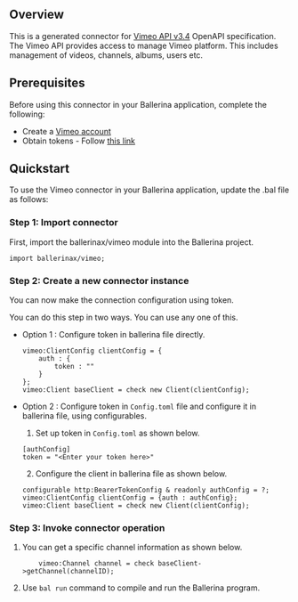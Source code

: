 ## Overview
This is a generated connector for [Vimeo API v3.4](https://developer.vimeo.com/) OpenAPI specification.
The Vimeo API provides access to manage Vimeo platform. This includes management of videos, channels, albums, users etc.

## Prerequisites
Before using this connector in your Ballerina application, complete the following:
* Create a [Vimeo account](https://vimeo.com/join)
* Obtain tokens - Follow [this link](https://developer.vimeo.com/api/authentication)

## Quickstart
To use the Vimeo connector in your Ballerina application, update the .bal file as follows:

### Step 1: Import connector
First, import the ballerinax/vimeo module into the Ballerina project.

```ballerina
import ballerinax/vimeo;
```

### Step 2: Create a new connector instance
You can now make the connection configuration using token.

You can do this step in two ways. You can use any one of this.

- Option 1 :
    Configure token in ballerina file directly. 

    ```ballerina
    vimeo:ClientConfig clientConfig = {
        auth : {
            token : ""
        }
    };
    vimeo:Client baseClient = check new Client(clientConfig);
    ```

- Option 2 :
    Configure token in `Config.toml` file and configure it in ballerina file, using configurables. 

    1. Set up token in `Config.toml` as shown below.
    ```
    [authConfig]
    token = "<Enter your token here>"
    ```

    2. Configure the client in ballerina file as shown below.
    ```ballerina
    configurable http:BearerTokenConfig & readonly authConfig = ?;
    vimeo:ClientConfig clientConfig = {auth : authConfig};
    vimeo:Client baseClient = check new Client(clientConfig);
    ```

### Step 3: Invoke connector operation 
1. You can get a specific channel information as shown below.
    ```ballerina
        vimeo:Channel channel = check baseClient->getChannel(channelID);
    ```
2. Use `bal run` command to compile and run the Ballerina program.
